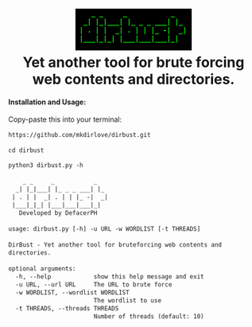 <h1 align="center">
  <br>
  <a href="https://github.com/mkdirlove/dirbust"><img src="https://github.com/mkdirlove/dirbust/blob/main/logo.png" alt="dirbust"></a>
  <br>
  Yet another tool for brute forcing web contents and directories.
  <br>
</h1>

#### Installation and Usage:

Copy-paste this into your terminal:

```sh
https://github.com/mkdirlove/dirbust.git
```
```
cd dirbust
```
```
python3 dirbust.py -h

    _ _     _           _   
  _| |_|___| |_ _ _ ___| |_ 
 | . | |  _| . | | |_ -|  _|
 |___|_|_| |___|___|___|_|
   Developed by DefacerPH  
    
usage: dirbust.py [-h] -u URL -w WORDLIST [-t THREADS]

DirBust - Yet another tool for bruteforcing web contents and directories.

optional arguments:
  -h, --help            show this help message and exit
  -u URL, --url URL     The URL to brute force
  -w WORDLIST, --wordlist WORDLIST
                        The wordlist to use
  -t THREADS, --threads THREADS
                        Number of threads (default: 10)
```
